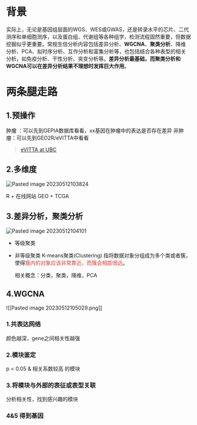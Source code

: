 # 背景
实际上，无论是基因组层面的WGS、WES或GWAS，还是转录水平的芯片、二代测序和单细胞测序，以及蛋白组、代谢组等各种组学，检测流程固然重要，但数据挖掘似乎更重要。常规生信分析内容包括差异分析、**WGCNA**、**聚类分析**、降维分析、PCA、拟时序分析、互作分析和富集分析等，也包括结合各种表型的相关分析，如免疫分析、干性分析、突变分析等。**差异分析最基础，而聚类分析和WGCNA可以在差异分析结果不理想时发挥巨大作用**。

#  两条腿走路

## 1.预操作

肿瘤 ：可以先到GEPIA数据库看看，xx基因在肿瘤中的表达是否存在差异
非肿瘤：可以先到GEO2R/eVITTA中看看

>[eVITTA at UBC](https://tau.cmmt.ubc.ca/eVITTA/)

## 2.多维度

![Pasted image 20230512103824](https://github.com/user-attachments/assets/a4f9ec82-7e41-401d-bf93-f7a65817b6d2)


R + 在线网站
GEO + TCGA

## 3.差异分析，聚类分析

![Pasted image 20230512104101](https://github.com/user-attachments/assets/1b9d9550-67f5-43dc-b2e4-83f97309eab1)


- 等级聚类

- 非等级聚类
K-means聚类(Clustering)
指将数据对象分组成为多个类或者簇，使得<font color="#d83931">簇内的对象应该非常靠近，而簇会相距很远</font>。

	相关概念：分类，聚类，降维，PCA

## 4.WGCNA
![[Pasted image 20230512105029.png]]

### 1.共表达网络
颜色越深，gene之间相关性越强

### 2.模块鉴定
p < 0.05 & 相关系数较高 的模块

### 3.将模块与外部的表征或表型关联
分析相关性，找到感兴趣的模块

### 4&5 得到基因

